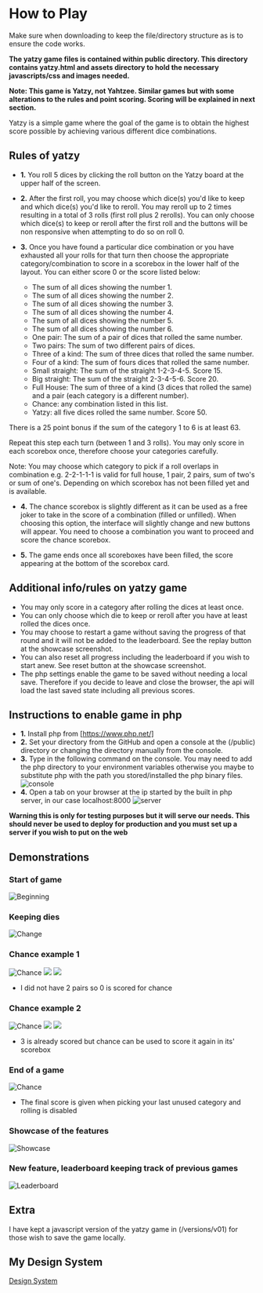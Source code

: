 # How to Play
Make sure when downloading to keep the file/directory structure as is to ensure the code works.

**The yatzy game files is contained within public directory. This directory contains yatzy.html and assets directory to hold the necessary javascripts/css and images needed.**

**Note: This game is Yatzy, not Yahtzee. Similar games but with some alterations to the rules and point scoring. Scoring will be explained in next section.**

Yatzy is a simple game where the goal of the game is to obtain the highest score possible by achieving various different dice combinations.

## Rules of yatzy
- **1.** You roll 5 dices by clicking the roll button on the Yatzy board at the upper half of the screen.
- **2.** After the first roll, you may choose which dice(s) you'd like to keep and which dice(s) you'd like to reroll. You may reroll up to 2 times resulting in a total of 3 rolls (first roll plus 2 rerolls). You can only choose which dice(s) to keep or reroll after the first roll and the buttons will be non responsive when attempting to do so on roll 0.
- **3.** Once you have found a particular dice combination or you have exhausted all your rolls for that turn then choose the appropriate category/combination to score in a scorebox in the lower half of the layout. You can either score 0 or the score listed below:

	- The sum of all dices showing the number 1.
	- The sum of all dices showing the number 2.
	- The sum of all dices showing the number 3.
	- The sum of all dices showing the number 4.
	- The sum of all dices showing the number 5.
	- The sum of all dices showing the number 6.
	- One pair: The sum of a pair of dices that rolled the same number.
	- Two pairs: The sum of two different pairs of dices.
	- Three of a kind: The sum of three dices that rolled the same number.
	- Four of a kind: The sum of fours dices that rolled the same number.
	- Small straight: The sum of the straight 1-2-3-4-5. Score 15.
	- Big straight: The sum of the straight 2-3-4-5-6. Score 20.
	- Full House: The sum of three of a kind (3 dices that rolled the same) 	and a pair (each category is a different number).
	- Chance: any combination listed in this list.
	- Yatzy: all five dices rolled the same number. Score 50.

There is a 25 point bonus if the sum of the category 1 to 6 is at least 63.

Repeat this step each turn (between 1 and 3 rolls). You may only score in each scorebox once, therefore choose your categories carefully.

Note: You may choose which category to pick if a roll overlaps in combination e.g. 2-2-1-1-1 is valid for full house, 1 pair, 2 pairs, sum of two's or sum of one's. Depending on which scorebox has not been filled yet and is available.

- **4.** The chance scorebox is slightly different as it can be used as a free joker to take in the score of a combination (filled or unfilled). When choosing this option, the interface will slightly change and new buttons will appear. You need to choose a combination you want to proceed and score the chance scorebox.

- **5.** The game ends once all scoreboxes have been filled, the score appearing at the bottom of the scorebox card.

## Additional info/rules on yatzy game
- You may only score in a category after rolling the dices at least once.
- You can only choose which die to keep or reroll after you have at least rolled
the dices once.
- You may choose to restart a game without saving the progress of that round
and it will not be added to the leaderboard. See the replay button at the showcase screenshot.
- You can also reset all progress including the leaderboard if you wish to start anew. 
See reset button at the showcase screenshot.
- The php settings enable the game to be saved without needing a local save.
Therefore if you decide to leave and close the browser, the api will load the last saved state
including all previous scores.

## Instructions to enable game in php
- **1.** Install php from [https://www.php.net/]
- **2.** Set your directory from the GitHub and open a console at the (/public) directory or changing the directory manually from the console.
- **3.** Type in the following command on the console. You may need to add the php directory to your environment variables otherwise you maybe to substitute php with the path you stored/installed the php binary files.
![console](/docs/design_system/console.png)
- **4.** Open a tab on your browser at the ip started by the built in php server, in our case localhost:8000
![server](/docs/design_system/server.png)

**Warning this is only for testing purposes but it will serve our needs. This should never be used to deploy for production and you must set up a server if you wish to put on the web**
	

## Demonstrations

### Start of game
![Beginning](/docs/design_system/start.png)

### Keeping dies
![Change](/docs/design_system/changekeep.png)

### Chance example 1
![Chance](/docs/design_system/chance1_1.png)
![](/docs/design_system/chance1_2.png)
![](/docs/design_system/chance1_3.png)
- I did not have 2 pairs so 0 is scored for chance

### Chance example 2
![Chance](/docs/design_system/chance2_1.png)
![](/docs/design_system/chance2_2.png)
![](/docs/design_system/chance2_3.png)
- 3 is already scored but chance can be used to score it again in its' scorebox

### End of a game
![Chance](/docs/design_system/gameend.png)
- The final score is given when picking your last unused category and rolling is disabled

### Showcase of the features
![Showcase](/docs/design_system/showcase.png)

### New feature, leaderboard keeping track of previous games
![Leaderboard](/docs/design_system/leaderboard.png)

## Extra
I have kept a javascript version of the yatzy game in (/versions/v01) for those
wish to save the game locally.

## My Design System
[Design System](/docs/design_system.md)